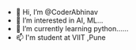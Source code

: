 - 👋 Hi, I’m @CoderAbhinav
- 👀 I’m interested in AI, ML...
- 🌱 I’m currently learning python......
- 📫 I'm student at VIIT ,Pune 
<!---
CoderAbhinav/CoderAbhinav is a ✨ special ✨ repository because its `README.md` (this file) appears on your GitHub profile.
You can click the Preview link to take a look at your changes.
--->
